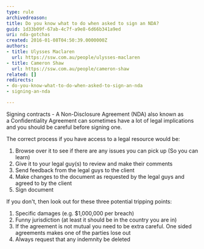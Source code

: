 ```yaml
---
type: rule
archivedreason: 
title: Do you know what to do when asked to sign an NDA?
guid: 1d33b09f-67ab-4c7f-a9e8-6d66b341a9ed
uri: nda-gotchas
created: 2016-01-08T04:50:39.0000000Z
authors:
- title: Ulysses Maclaren
  url: https://ssw.com.au/people/ulysses-maclaren
- title: Cameron Shaw
  url: https://ssw.com.au/people/cameron-shaw
related: []
redirects:
- do-you-know-what-to-do-when-asked-to-sign-an-nda
- signing-an-nda

---
```


Signing contracts - A Non-Disclosure Agreement (NDA) also known as a Confidentiality Agreement can sometimes have a lot of legal implications and you should be careful before signing one.

<!--endintro-->

The correct process if you have access to a legal resource would be:

1. Browse over it to see if there are any issues you can pick up (So you can learn)
2. Give it to your legal guy(s) to review and make their comments
3. Send feedback from the legal guys to the client
4. Make changes to the document as requested by the legal guys and agreed to by the client
5. Sign document

If you don't, then look out for these three potential tripping points:

1. Specific damages (e.g. $1,000,000 per breach)
2. Funny jurisdiction (at least it should be in the country you are in)
3. If the agreement is not mutual you need to be extra careful. One sided agreements makes one of the parties lose out
4. Always request that any indemnity be deleted
